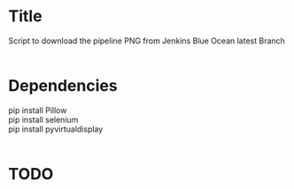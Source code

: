 # Title<br>
Script to download the pipeline PNG from Jenkins Blue Ocean latest Branch<br>
<br>
# Dependencies<br>
pip install Pillow<br>
pip install selenium<br>
pip install pyvirtualdisplay<br>
<br>
# TODO<br>

